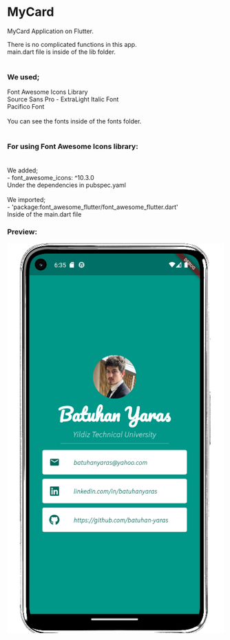 # MyCard

MyCard Application on Flutter.

There is no complicated functions in this app.<br>
main.dart file is inside of the lib folder.<br><br>
### We used;<br>
Font Awesome Icons Library<br>
Source Sans Pro - ExtraLight Italic Font<br>
Pacifico Font<br><br>
You can see the fonts inside of the fonts folder.<br><br>
### For using Font Awesome Icons library:<br><br>
We added;<br>- font_awesome_icons: ^10.3.0<br>Under the dependencies in pubspec.yaml<br><br>
We imported;<br>- 'package:font_awesome_flutter/font_awesome_flutter.dart'<br>
Inside of the main.dart file

### Preview:
![Application Interface](/images/MyCardInterface.png)

